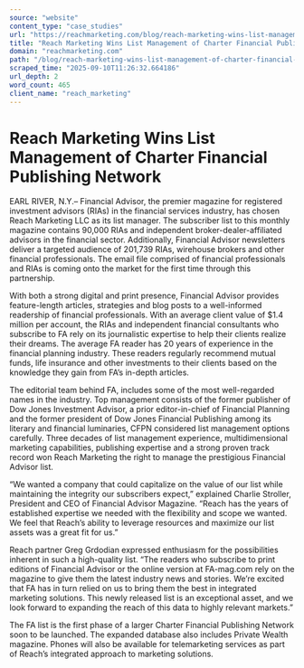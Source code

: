 ```yaml
---
source: "website"
content_type: "case_studies"
url: "https://reachmarketing.com/blog/reach-marketing-wins-list-management-of-charter-financial-publishing-network/"
title: "Reach Marketing Wins List Management of Charter Financial Publishing Network"
domain: "reachmarketing.com"
path: "/blog/reach-marketing-wins-list-management-of-charter-financial-publishing-network/"
scraped_time: "2025-09-10T11:26:32.664186"
url_depth: 2
word_count: 465
client_name: "reach_marketing"
---
```


# Reach Marketing Wins List Management of Charter Financial Publishing Network

EARL RIVER, N.Y.– Financial Advisor, the premier magazine for registered investment advisors (RIAs) in the financial services industry, has chosen Reach Marketing LLC as its list manager. The subscriber list to this monthly magazine contains 90,000 RIAs and independent broker-dealer-affiliated advisors in the financial sector. Additionally, Financial Advisor newsletters deliver a targeted audience of 201,739 RIAs, wirehouse brokers and other financial professionals. The email file comprised of financial professionals and RIAs is coming onto the market for the first time through this partnership.

With both a strong digital and print presence, Financial Advisor provides feature-length articles, strategies and blog posts to a well-informed readership of financial professionals. With an average client value of $1.4 million per account, the RIAs and independent financial consultants who subscribe to FA rely on its journalistic expertise to help their clients realize their dreams. The average FA reader has 20 years of experience in the financial planning industry. These readers regularly recommend mutual funds, life insurance and other investments to their clients based on the knowledge they gain from FA’s in-depth articles.

The editorial team behind FA, includes some of the most well-regarded names in the industry. Top management consists of the former publisher of Dow Jones Investment Advisor, a prior editor-in-chief of Financial Planning and the former president of Dow Jones Financial Publishing among its literary and financial luminaries, CFPN considered list management options carefully. Three decades of list management experience, multidimensional marketing capabilities, publishing expertise and a strong proven track record won Reach Marketing the right to manage the prestigious Financial Advisor list.

“We wanted a company that could capitalize on the value of our list while maintaining the integrity our subscribers expect,” explained Charlie Stroller, President and CEO of Financial Advisor Magazine. “Reach has the years of established expertise we needed with the flexibility and scope we wanted. We feel that Reach’s ability to leverage resources and maximize our list assets was a great fit for us.”

Reach partner Greg Grdodian expressed enthusiasm for the possibilities inherent in such a high-quality list. “The readers who subscribe to print editions of Financial Advisor or the online version at FA-mag.com rely on the magazine to give them the latest industry news and stories. We’re excited that FA has in turn relied on us to bring them the best in integrated marketing solutions. This newly released list is an exceptional asset, and we look forward to expanding the reach of this data to highly relevant markets.”

The FA list is the first phase of a larger Charter Financial Publishing Network soon to be launched. The expanded database also includes Private Wealth magazine. Phones will also be available for telemarketing services as part of Reach’s integrated approach to marketing solutions.